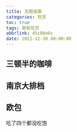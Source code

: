 ```yaml
---
title: 无限续面
categories: 吃货
toc: true
tags: 家有吃货
abbrlink: 45c86e6c
date: 2022-12-30 00:00:00
---
```



## 三顿半的咖啡
 <!--more-->
## 南京大排档

## 欧包

吃了四个都没吃饱